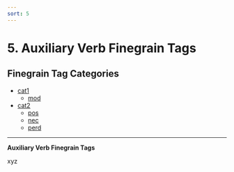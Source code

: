 ```yaml
---
sort: 5
---
```


# 5. Auxiliary Verb Finegrain Tags

## Finegrain Tag Categories

- [cat1](5_cat1)
	- [mod](5_cat1.md#5-1-1.-mod-(xyz))
- [cat2](5_cat2) 
	- [pos](5_cat2.md#5-2-1.-pos-(xyz))
	- [nec](5_cat2.md#5-2-2.-nec-(xyz))
	- [perd](5_cat2.md#5-2-3.-perd-(xyz))

---


**Auxiliary Verb Finegrain Tags**

xyz